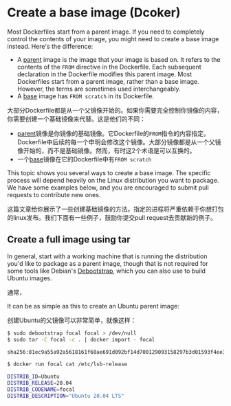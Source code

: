 # Create a base image (Dcoker)

Most Dockerfiles start from a parent image. If you need to completely control the contents of your image, you might need to create a base image instead. Here's the difference:

- A [parent](./docker-parent-image.md) image is the image that your image is based on. It refers to the contents of the `FROM` directive in the Dockerfile. Each subsequent declaration in the Dockerfile modifies this parent image. Most Dockerfiles start from a parent image, rather than a base image. However, the terms are sometimes used interchangeably.
- A [base](./docker-base-image.md) image has `FROM scratch` in its Dockerfile.

大部分Dockerfile都是从一个父镜像开始的。如果你需要完全控制你镜像的内容，你需要创建一个基础镜像来代替。这是他们的不同：

- [parent](./docker-parent-image.md)镜像是你镜像的基础镜像。它Dockerfile的`FROM`指令的内容指定。Dockerfile中后续的每一个申明会修改这个镜像。大部分镜像都是从一个父镜像开始的，而不是基础镜像。然而，有时这2个术语是可以互换的。
- 一个[base](./docker-base-image.md)镜像在它的Dockerfile中有`FROM scratch`

This topic shows you several ways to create a base image. The specific process will depend heavily on the Linux distribution you want to package. We have some examples below, and you are encouraged to submit pull requests to contribute new ones.

这篇文章给你展示了一些创建基础镜像的方法。指定的进程将严重依赖于你想打包的linux发布。我们下面有一些例子，鼓励你提交pull request去贡献新的例子。

## Create a full image using tar

In general, start with a working machine that is running the distribution you'd like to package as a parent image, though that is not required for some tools like Debian's [Debootstrap](https://wiki.debian.org/Debootstrap), which you can also use to build Ubuntu images.

通常，

It can be as simple as this to create an Ubuntu parent image:

创建Ubuntu的父镜像可以非常简单，就像这样：

```bash
$ sudo debootstrap focal focal > /dev/null
$ sudo tar -C focal -c . | docker import - focal

sha256:81ec9a55a92a5618161f68ae691d092bf14d700129093158297b3d01593f4ee3

$ docker run focal cat /etc/lsb-release

DISTRIB_ID=Ubuntu
DISTRIB_RELEASE=20.04
DISTRIB_CODENAME=focal
DISTRIB_DESCRIPTION="Ubuntu 20.04 LTS"
```